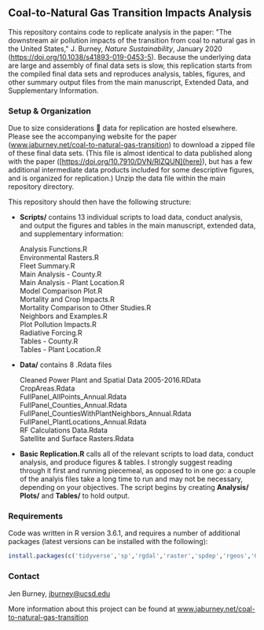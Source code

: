 ## Coal-to-Natural Gas Transition Impacts Analysis

This repository contains code to replicate analysis in the paper: "The downstream air pollution impacts of the transition from coal to natural gas in the United States," J. Burney, *Nature Sustainability*, January 2020 (https://doi.org/10.1038/s41893-019-0453-5). Because the underlying data are large and assembly of final data sets is slow, this replication starts from the compiled final data sets and reproduces analysis, tables, figures, and other summary output files from the main manuscript, Extended Data, and Supplementary Information.

### Setup & Organization

Due to size considerations :thinking: data for replication are hosted elsewhere. Please see the accompanying website for the paper (www.jaburney.net/coal-to-natural-gas-transition) to download a zipped file of these final data sets. (This file is almost identical to data published along with the paper ([https://doi.org/10.7910/DVN/RIZQUN](here)), but has a few additional intermediate data products included for some descriptive figures, and is organized for replication.) Unzip the data file within the main repository directory.

This repository should then have the following structure:
* **Scripts/** contains 13 individual scripts to load data, conduct analysis, and output the figures and tables in the main manuscript, extended data, and supplementary information:

   Analysis Functions.R  
   Environmental Rasters.R  
   Fleet Summary.R  
   Main Analysis - County.R  
   Main Analysis - Plant Location.R  
   Model Comparison Plot.R  
   Mortality and Crop Impacts.R  
   Mortality Comparison to Other Studies.R  
   Neighbors and Examples.R  
   Plot Pollution Impacts.R  
   Radiative Forcing.R  
   Tables - County.R  
   Tables - Plant Location.R  
   
* **Data/** contains 8 .Rdata files

   Cleaned Power Plant and Spatial Data 2005-2016.RData  
   CropAreas.Rdata  
   FullPanel_AllPoints_Annual.Rdata  
   FullPanel_Counties_Annual.Rdata  
   FullPanel_CountiesWithPlantNeighbors_Annual.Rdata  
   FullPanel_PlantLocations_Annual.Rdata  
   RF Calculations Data.Rdata  
   Satellite and Surface Rasters.Rdata  

* **Basic Replication.R** calls all of the relevant scripts to load data, conduct analysis, and produce figures & tables. I strongly suggest reading through it first and running piecemeal, as opposed to in one go: a couple of the analyis files take a long time to run and may not be necessary, depending on your objectives. The script begins by creating **Analysis/** **Plots/** and **Tables/** to hold output.

### Requirements

Code was written in R version 3.6.1, and requires a number of additional packages (latest versions can be installed with the following):

```R
install.packages(c('tidyverse','sp','rgdal','raster','spdep','rgeos','GISTools','rworldmap','lfe','stargazer','RColorBrewer','ggpubr'), dependencies = T)
``` 

### Contact
Jen Burney, jburney@ucsd.edu

More information about this project can be found at www.jaburney.net/coal-to-natural-gas-transition
